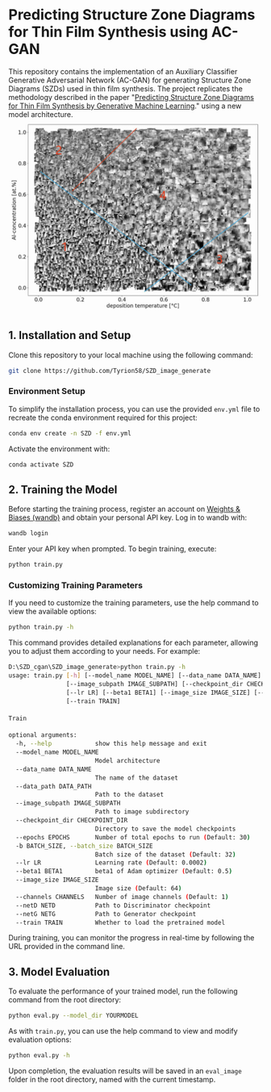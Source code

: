 # Predicting Structure Zone Diagrams for Thin Film Synthesis using AC-GAN

This repository contains the implementation of an Auxiliary Classifier Generative Adversarial Network (AC-GAN) for generating Structure Zone Diagrams (SZDs) used in thin film synthesis. 
The project replicates the methodology described in the paper 
"[Predicting Structure Zone Diagrams for Thin Film Synthesis by Generative Machine Learning](https://www.researchgate.net/publication/340232305_Predicting_structure_zone_diagrams_for_thin_film_synthesis_by_generative_machine_learning)." using a new model architecture. 
![cover](./cover.png)

## 1. Installation and Setup
Clone this repository to your local machine using the following command:

```bash
git clone https://github.com/Tyrion58/SZD_image_generate
```

### Environment Setup
To simplify the installation process, you can use the provided `env.yml` file to recreate the conda environment required for this project:

```bash
conda env create -n SZD -f env.yml
```

Activate the environment with:

```bash
conda activate SZD
```

## 2. Training the Model
Before starting the training process, register an account on [Weights & Biases (wandb)](https://wandb.ai) and obtain your personal API key. Log in to wandb with:

```bash
wandb login
```

Enter your API key when prompted. To begin training, execute:

```bash
python train.py
```

### Customizing Training Parameters
If you need to customize the training parameters, use the help command to view the available options:

```bash
python train.py -h
```

This command provides detailed explanations for each parameter, allowing you to adjust them according to your needs. For example:

```bash
D:\SZD_cgan\SZD_image_generate>python train.py -h
usage: train.py [-h] [--model_name MODEL_NAME] [--data_name DATA_NAME] [--data_path DATA_PATH]
                [--image_subpath IMAGE_SUBPATH] [--checkpoint_dir CHECKPOINT_DIR] [--epochs EPOCHS] [-b BATCH_SIZE]
                [--lr LR] [--beta1 BETA1] [--image_size IMAGE_SIZE] [--channels CHANNELS] [--netD NETD] [--netG NETG]
                [--train TRAIN]

Train

optional arguments:
  -h, --help            show this help message and exit
  --model_name MODEL_NAME
                        Model architecture
  --data_name DATA_NAME
                        The name of the dataset
  --data_path DATA_PATH
                        Path to the dataset
  --image_subpath IMAGE_SUBPATH
                        Path to image subdirectory
  --checkpoint_dir CHECKPOINT_DIR
                        Directory to save the model checkpoints
  --epochs EPOCHS       Number of total epochs to run (Default: 30)
  -b BATCH_SIZE, --batch_size BATCH_SIZE
                        Batch size of the dataset (Default: 32)
  --lr LR               Learning rate (Default: 0.0002)
  --beta1 BETA1         beta1 of Adam optimizer (Default: 0.5)
  --image_size IMAGE_SIZE
                        Image size (Default: 64)
  --channels CHANNELS   Number of image channels (Default: 1)
  --netD NETD           Path to Discriminator checkpoint
  --netG NETG           Path to Generator checkpoint
  --train TRAIN         Whether to load the pretrained model
```

During training, you can monitor the progress in real-time by following the URL provided in the command line.

## 3. Model Evaluation
To evaluate the performance of your trained model, run the following command from the root directory:

```bash
python eval.py --model_dir YOURMODEL
```

As with `train.py`, you can use the help command to view and modify evaluation options:

```bash
python eval.py -h
```

Upon completion, the evaluation results will be saved in an `eval_image` folder in the root directory, named with the current timestamp.
